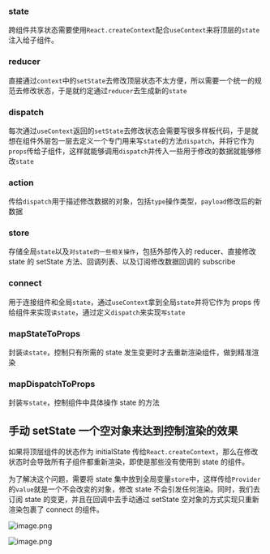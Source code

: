 ### state

跨组件共享状态需要使用`React.createContext`配合`useContext`来将顶层的`state`注入给子组件。

### reducer

直接通过`context`中的`setState`去修改顶层状态不太方便，所以需要一个统一的规范去修改状态，于是就约定通过`reducer`去生成新的`state`

### dispatch

每次通过`useContext`返回的`setState`去修改状态会需要写很多样板代码，于是就想在组件外层包一层去定义一个专门用来写`state`的方法`dispatch`，并将它作为`props`传给子组件，这样就能够调用`dispatch`并传入一些用于修改的数据就能够修改`state`

### action

传给`dispatch`用于描述修改数据的对象，包括`type`操作类型，`payload`修改后的新数据

### store

存储全局`state`以及`对state的一些相关操作`，包括外部传入的 reducer、直接修改 state 的 setState 方法、回调列表、以及订阅修改数据回调的 subscribe

### connect

用于连接组件和全局`state`，通过`useContext`拿到全局`state`并将它作为 props 传给组件来实现`读state`，通过定义`dispatch`来实现`写state`

### mapStateToProps

封装`读state`，控制只有所需的 state 发生变更时才去重新渲染组件，做到精准渲染

### mapDispatchToProps

封装`写state`，控制组件中具体操作 state 的方法

## 手动 setState 一个空对象来达到控制渲染的效果

如果将顶层组件的状态作为 initialState 传给`React.createContext`，那么在修改状态时会导致所有子组件都重新渲染，即使是那些没有使用到 state 的组件。

为了解决这个问题，需要将 state 集中放到全局变量`store`中，这样传给`Provider`的`value`就是一个不会改变的对象，修改 state 不会引发任何渲染。同时，我们去订阅 state 的变更，并且在回调中去手动通过 setState 空对象的方式实现只重新渲染包裹了 connect 的组件。

![image.png](https://p9-juejin.byteimg.com/tos-cn-i-k3u1fbpfcp/51f9f69ead7646009f4f0461d30c9e1c~tplv-k3u1fbpfcp-watermark.image)

![image.png](https://p9-juejin.byteimg.com/tos-cn-i-k3u1fbpfcp/92f467005c814df8841bcf40dae94800~tplv-k3u1fbpfcp-watermark.image)

